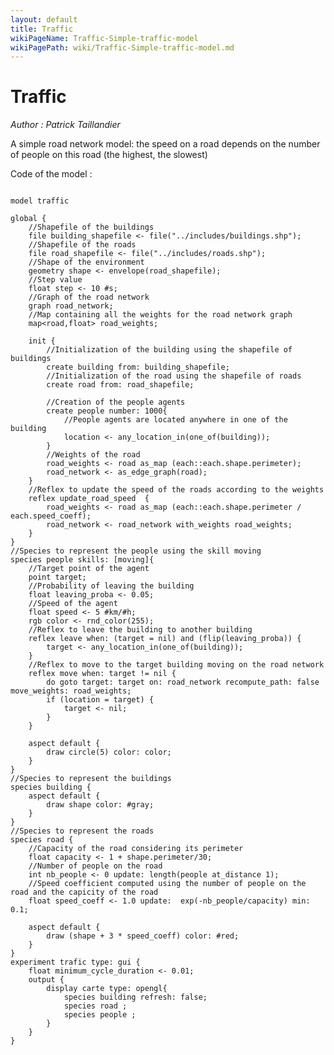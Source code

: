 ```yaml
---
layout: default
title: Traffic
wikiPageName: Traffic-Simple-traffic-model
wikiPagePath: wiki/Traffic-Simple-traffic-model.md
---
```

[//]: # (keyword|operator_rnd_color)
[//]: # (keyword|operator_exp)
[//]: # (keyword|operator_as_map)
[//]: # (keyword|operator_\:\:)
[//]: # (keyword|operator_with_weights)
[//]: # (keyword|constant_#sec)
[//]: # (keyword|constant_#km)
[//]: # (keyword|concept_gis)
[//]: # (keyword|concept_shapefile)
[//]: # (keyword|concept_graph)
[//]: # (keyword|concept_skill)
[//]: # (keyword|concept_transport)
# Traffic


_Author : Patrick Taillandier_

A simple road network model: the speed on a road depends on the number of people on this road (the highest, the slowest)


Code of the model : 

```

model traffic

global {
	//Shapefile of the buildings
	file building_shapefile <- file("../includes/buildings.shp");
	//Shapefile of the roads
	file road_shapefile <- file("../includes/roads.shp");
	//Shape of the environment
	geometry shape <- envelope(road_shapefile);
	//Step value
	float step <- 10 #s;
	//Graph of the road network
	graph road_network;
	//Map containing all the weights for the road network graph
	map<road,float> road_weights;
	
	init {
		//Initialization of the building using the shapefile of buildings
		create building from: building_shapefile;
		//Initialization of the road using the shapefile of roads
		create road from: road_shapefile;
		
		//Creation of the people agents
		create people number: 1000{
			//People agents are located anywhere in one of the building
			location <- any_location_in(one_of(building));
      	}
      	//Weights of the road
      	road_weights <- road as_map (each::each.shape.perimeter);
      	road_network <- as_edge_graph(road);
	}
	//Reflex to update the speed of the roads according to the weights
	reflex update_road_speed  {
		road_weights <- road as_map (each::each.shape.perimeter / each.speed_coeff);
		road_network <- road_network with_weights road_weights;
	}
}
//Species to represent the people using the skill moving
species people skills: [moving]{
	//Target point of the agent
	point target;
	//Probability of leaving the building
	float leaving_proba <- 0.05; 
	//Speed of the agent
	float speed <- 5 #km/#h;
	rgb color <- rnd_color(255);
	//Reflex to leave the building to another building
	reflex leave when: (target = nil) and (flip(leaving_proba)) {
		target <- any_location_in(one_of(building));
	}
	//Reflex to move to the target building moving on the road network
	reflex move when: target != nil {
		do goto target: target on: road_network recompute_path: false move_weights: road_weights;
		if (location = target) {
			target <- nil;
		}	
	}
	
	aspect default {
		draw circle(5) color: color;
	}
}
//Species to represent the buildings
species building {
	aspect default {
		draw shape color: #gray;
	}
}
//Species to represent the roads
species road {
	//Capacity of the road considering its perimeter
	float capacity <- 1 + shape.perimeter/30;
	//Number of people on the road
	int nb_people <- 0 update: length(people at_distance 1);
	//Speed coefficient computed using the number of people on the road and the capicity of the road
	float speed_coeff <- 1.0 update:  exp(-nb_people/capacity) min: 0.1;
	
	aspect default {
		draw (shape + 3 * speed_coeff) color: #red;
	}
}
experiment trafic type: gui {
	float minimum_cycle_duration <- 0.01;
	output {
		display carte type: opengl{
			species building refresh: false;
			species road ;
			species people ;
		}
	}
}
```
